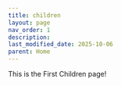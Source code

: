 ```yaml
---
title: children
layout: page
nav_order: 1
description: 
last_modified_date: 2025-10-06
parent: Home
---
```

This is the First Children page!